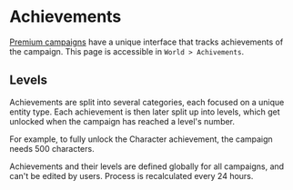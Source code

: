 # Achievements

[Premium campaigns](https://kanka.io/en-US/premium) have a unique interface that tracks achievements of the campaign. This page is accessible in `World > Achivements`. 

## Levels

Achievements are split into several categories, each focused on a unique entity type. Each achievement is then later split up into levels, which get unlocked when the campaign has reached a level's number.

For example, to fully unlock the Character achievement, the campaign needs 500 characters.

Achievements and their levels are defined globally for all campaigns, and can't be edited by users. Process is recalculated every 24 hours.